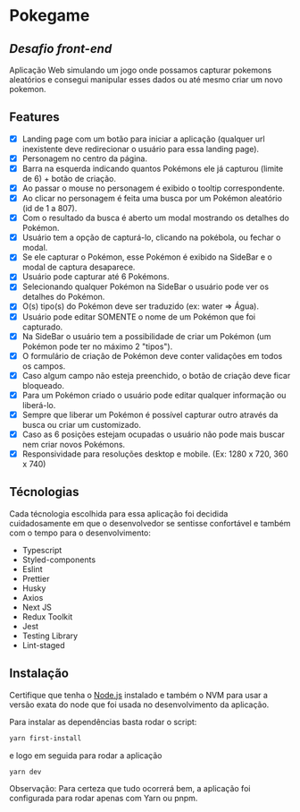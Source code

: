 # Pokegame

## _Desafio front-end_

Aplicação Web simulando um jogo onde possamos capturar pokemons aleatórios e consegui manipular esses dados ou até mesmo criar um novo pokemon.

## Features

- [x] Landing page com um botão para iniciar a aplicação (qualquer url inexistente deve redirecionar o usuário para essa landing page).
- [x] Personagem no centro da página.
- [x] Barra na esquerda indicando quantos Pokémons ele já capturou (limite de 6) + botão de criação.
- [x] Ao passar o mouse no personagem é exibido o tooltip correspondente.
- [x] Ao clicar no personagem é feita uma busca por um Pokémon aleatório (id de 1 a 807).
- [x] Com o resultado da busca é aberto um modal mostrando os detalhes do Pokémon.
- [x] Usuário tem a opção de capturá-lo, clicando na pokébola, ou fechar o modal.
- [x] Se ele capturar o Pokémon, esse Pokémon é exibido na SideBar e o modal de captura desaparece.
- [x] Usuário pode capturar até 6 Pokémons.
- [x] Selecionando qualquer Pokémon na SideBar o usuário pode ver os detalhes do Pokémon.
- [x] O(s) tipo(s) do Pokémon deve ser traduzido (ex: water => Água).
- [x] Usuário pode editar SOMENTE o nome de um Pokémon que foi capturado.
- [x] Na SideBar o usuário tem a possibilidade de criar um Pokémon (um Pokémon pode ter no máximo 2 "tipos").
- [x] O formulário de criação de Pokémon deve conter validações em todos os campos.
- [x] Caso algum campo não esteja preenchido, o botão de criação deve ficar bloqueado.
- [x] Para um Pokémon criado o usuário pode editar qualquer informação ou liberá-lo.
- [x] Sempre que liberar um Pokémon é possível capturar outro através da busca ou criar um customizado.
- [x] Caso as 6 posições estejam ocupadas o usuário não pode mais buscar nem criar novos Pokémons.
- [x] Responsividade para resoluções desktop e mobile. (Ex: 1280 x 720, 360 x 740)

## Técnologias

Cada técnologia escolhida para essa aplicação foi decidida cuidadosamente em que o desenvolvedor se sentisse confortável e também com o tempo para o desenvolvimento:

- Typescript
- Styled-components
- Eslint
- Prettier
- Husky
- Axios
- Next JS
- Redux Toolkit
- Jest
- Testing Library
- Lint-staged

## Instalação

Certifique que tenha o [Node.js](https://nodejs.org/) instalado e também o NVM para usar a versão exata do node que foi usada no desenvolvimento da aplicação.

Para instalar as dependências basta rodar o script:

```sh
yarn first-install
```

e logo em seguida para rodar a aplicação

```sh
yarn dev
```

Observação: Para certeza que tudo ocorrerá bem, a aplicação foi configurada para rodar apenas com Yarn ou pnpm.
